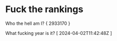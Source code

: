 # Fuck the rankings

Who the hell am I?
{ 2933170 }

What fucking year is it?
[ 2024-04-02T11:42:48Z ]
